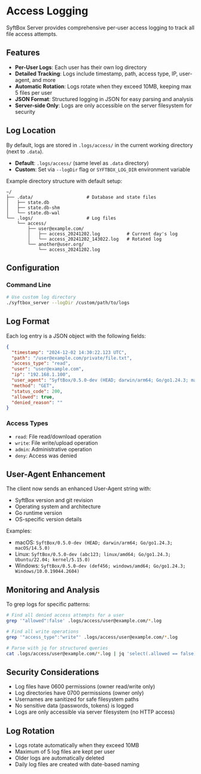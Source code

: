 # Access Logging

SyftBox Server provides comprehensive per-user access logging to track all file access attempts.

## Features

- **Per-User Logs**: Each user has their own log directory
- **Detailed Tracking**: Logs include timestamp, path, access type, IP, user-agent, and more
- **Automatic Rotation**: Logs rotate when they exceed 10MB, keeping max 5 files per user
- **JSON Format**: Structured logging in JSON for easy parsing and analysis
- **Server-side Only**: Logs are only accessible on the server filesystem for security

## Log Location

By default, logs are stored in `.logs/access/` in the current working directory (next to `.data`).

- **Default**: `.logs/access/` (same level as `.data` directory)
- **Custom**: Set via `--logDir` flag or `SYFTBOX_LOG_DIR` environment variable

Example directory structure with default setup:
```
~/
├── .data/                    # Database and state files
│   ├── state.db
│   ├── state.db-shm
│   └── state.db-wal
└── .logs/                    # Log files
    └── access/
        ├── user@example.com/
        │   ├── access_20241202.log          # Current day's log
        │   └── access_20241202_143022.log   # Rotated log
        └── another@user.org/
            └── access_20241202.log
```

## Configuration

### Command Line
```bash
# Use custom log directory
./syftbox_server --logDir /custom/path/to/logs
```

## Log Format

Each log entry is a JSON object with the following fields:

```json
{
  "timestamp": "2024-12-02 14:30:22.123 UTC",
  "path": "/user@example.com/private/file.txt",
  "access_type": "read",
  "user": "user@example.com",
  "ip": "192.168.1.100",
  "user_agent": "SyftBox/0.5.0-dev (HEAD; darwin/arm64; Go/go1.24.3; macOS/14.5.0)",
  "method": "GET",
  "status_code": 200,
  "allowed": true,
  "denied_reason": ""
}
```

### Access Types
- `read`: File read/download operation
- `write`: File write/upload operation
- `admin`: Administrative operation
- `deny`: Access was denied

## User-Agent Enhancement

The client now sends an enhanced User-Agent string with:
- SyftBox version and git revision
- Operating system and architecture
- Go runtime version
- OS-specific version details

Examples:
- macOS: `SyftBox/0.5.0-dev (HEAD; darwin/arm64; Go/go1.24.3; macOS/14.5.0)`
- Linux: `SyftBox/0.5.0-dev (abc123; linux/amd64; Go/go1.24.3; Ubuntu/22.04; kernel/5.15.0)`
- Windows: `SyftBox/0.5.0-dev (def456; windows/amd64; Go/go1.24.3; Windows/10.0.19044.2604)`

## Monitoring and Analysis

To grep logs for specific patterns:

```bash
# Find all denied access attempts for a user
grep '"allowed":false' .logs/access/user@example.com/*.log

# Find all write operations
grep '"access_type":"write"' .logs/access/user@example.com/*.log

# Parse with jq for structured queries
cat .logs/access/user@example.com/*.log | jq 'select(.allowed == false)'
```

## Security Considerations

- Log files have 0600 permissions (owner read/write only)
- Log directories have 0700 permissions (owner only)
- Usernames are sanitized for safe filesystem paths
- No sensitive data (passwords, tokens) is logged
- Logs are only accessible via server filesystem (no HTTP access)

## Log Rotation

- Logs rotate automatically when they exceed 10MB
- Maximum of 5 log files are kept per user
- Older logs are automatically deleted
- Daily log files are created with date-based naming